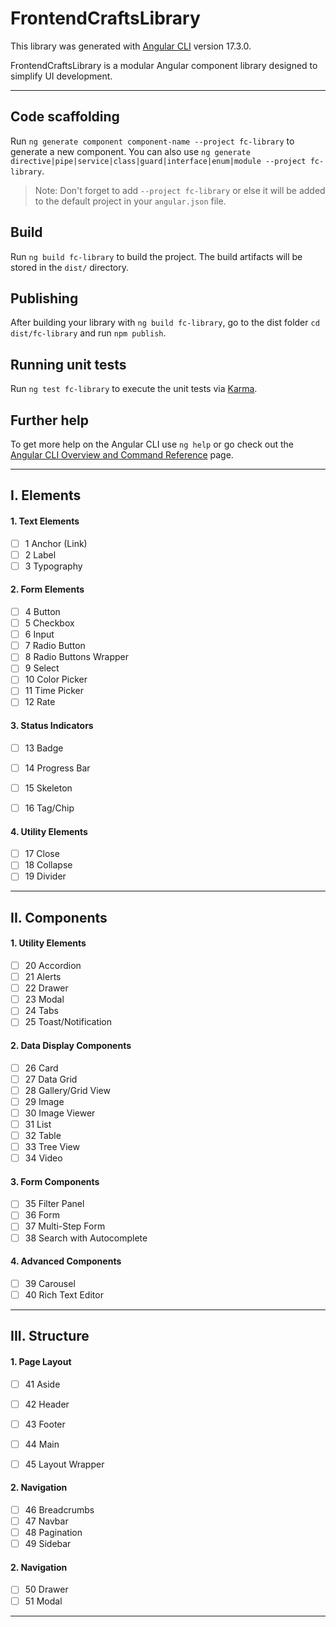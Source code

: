 # FrontendCraftsLibrary

This library was generated with [Angular CLI](https://github.com/angular/angular-cli) version 17.3.0.

FrontendCraftsLibrary is a modular Angular component library designed to simplify UI development.

---


## Code scaffolding

Run `ng generate component component-name --project fc-library` to generate a new component. You can also use `ng generate directive|pipe|service|class|guard|interface|enum|module --project fc-library`.
> Note: Don't forget to add `--project fc-library` or else it will be added to the default project in your `angular.json` file. 

## Build

Run `ng build fc-library` to build the project. The build artifacts will be stored in the `dist/` directory.

## Publishing

After building your library with `ng build fc-library`, go to the dist folder `cd dist/fc-library` and run `npm publish`.

## Running unit tests

Run `ng test fc-library` to execute the unit tests via [Karma](https://karma-runner.github.io).

## Further help

To get more help on the Angular CLI use `ng help` or go check out the [Angular CLI Overview and Command Reference](https://angular.io/cli) page.

---

## I. Elements
#### 1. Text Elements
- [ ] 1 Anchor (Link)
- [ ] 2 Label
- [ ] 3 Typography

#### 2. Form Elements
- [ ] 4 Button
- [ ] 5 Checkbox
- [ ] 6 Input
- [ ] 7 Radio Button
- [ ] 8 Radio Buttons Wrapper
- [ ] 9 Select
- [ ] 10 Color Picker
- [ ] 11 Time Picker
- [ ] 12 Rate

#### 3. Status Indicators
- [ ] 13 Badge
- [ ] 14 Progress Bar
- [ ] 15 Skeleton
- [ ] 16 Tag/Chip


#### 4. Utility Elements
- [ ] 17 Close
- [ ] 18 Collapse
- [ ] 19 Divider

---

## II. Components
#### 1. Utility Elements
- [ ] 20 Accordion
- [ ] 21 Alerts
- [ ] 22 Drawer
- [ ] 23 Modal
- [ ] 24 Tabs
- [ ] 25 Toast/Notification

#### 2. Data Display Components
- [ ] 26 Card
- [ ] 27 Data Grid
- [ ] 28 Gallery/Grid View
- [ ] 29 Image
- [ ] 30 Image Viewer
- [ ] 31 List
- [ ] 32 Table
- [ ] 33 Tree View
- [ ] 34 Video

#### 3. Form Components
- [ ] 35 Filter Panel
- [ ] 36 Form
- [ ] 37 Multi-Step Form
- [ ] 38 Search with Autocomplete

#### 4. Advanced Components
- [ ] 39 Carousel
- [ ] 40 Rich Text Editor

---

## III. Structure
#### 1. Page Layout
- [ ] 41 Aside
- [ ] 42 Header
- [ ] 43 Footer
- [ ]	44 Main
- [ ]	45 Layout Wrapper


#### 2. Navigation
- [ ]	46 Breadcrumbs
- [ ]	47 Navbar
- [ ]	48 Pagination
- [ ]	49 Sidebar

#### 2. Navigation
- [ ]	50 Drawer
- [ ]	51 Modal

---
